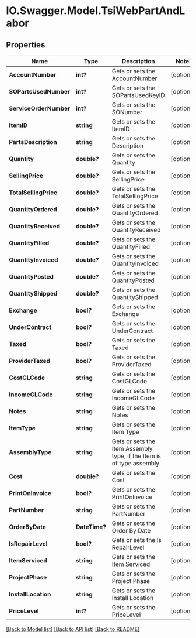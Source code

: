 # IO.Swagger.Model.TsiWebPartAndLabor
## Properties

Name | Type | Description | Notes
------------ | ------------- | ------------- | -------------
**AccountNumber** | **int?** | Gets or sets the AccountNumber | [optional] 
**SOPartsUsedNumber** | **int?** | Gets or sets the SOPartsUsedKeyID | [optional] 
**ServiceOrderNumber** | **int?** | Gets or sets the SONumber | [optional] 
**ItemID** | **string** | Gets or sets the ItemID | [optional] 
**PartsDescription** | **string** | Gets or sets the Description | [optional] 
**Quantity** | **double?** | Gets or sets the Quantity | [optional] 
**SellingPrice** | **double?** | Gets or sets the SellingPrice | [optional] 
**TotalSellingPrice** | **double?** | Gets or sets the TotalSellingPrice | [optional] 
**QuantityOrdered** | **double?** | Gets or sets the QuantityOrdered | [optional] 
**QuantityReceived** | **double?** | Gets or sets the QuantityReceived | [optional] 
**QuantityFilled** | **double?** | Gets or sets the QuantityFilled | [optional] 
**QuantityInvoiced** | **double?** | Gets or sets the QuantityInvoiced | [optional] 
**QuantityPosted** | **double?** | Gets or sets the QuantityPosted | [optional] 
**QuantityShipped** | **double?** | Gets or sets the QuantityShipped | [optional] 
**Exchange** | **bool?** | Gets or sets the Exchange | [optional] 
**UnderContract** | **bool?** | Gets or sets the UnderContract | [optional] 
**Taxed** | **bool?** | Gets or sets the Taxed | [optional] 
**ProviderTaxed** | **bool?** | Gets or sets the ProviderTaxed | [optional] 
**CostGLCode** | **string** | Gets or sets the CostGLCode | [optional] 
**IncomeGLCode** | **string** | Gets or sets the IncomeGLCode | [optional] 
**Notes** | **string** | Gets or sets the Notes | [optional] 
**ItemType** | **string** | Gets or sets the Item Type | [optional] 
**AssemblyType** | **string** | Gets or sets the Item Assembly type, if the Item is of type assembly | [optional] 
**Cost** | **double?** | Gets or sets the Cost | [optional] 
**PrintOnInvoice** | **bool?** | Gets or sets the PrintOnInvoice | [optional] 
**PartNumber** | **string** | Gets or sets the PartNumber | [optional] 
**OrderByDate** | **DateTime?** | Gets or sets the Order By Date | [optional] 
**IsRepairLevel** | **bool?** | Gets or sets the Is RepairLevel | [optional] 
**ItemServiced** | **string** | Gets or sets the Item Serviced | [optional] 
**ProjectPhase** | **string** | Gets or sets the Project Phase | [optional] 
**InstallLocation** | **string** | Gets or sets the Install Location | [optional] 
**PriceLevel** | **int?** | Gets or sets the PriceLevel | [optional] 

[[Back to Model list]](../README.md#documentation-for-models) [[Back to API list]](../README.md#documentation-for-api-endpoints) [[Back to README]](../README.md)

